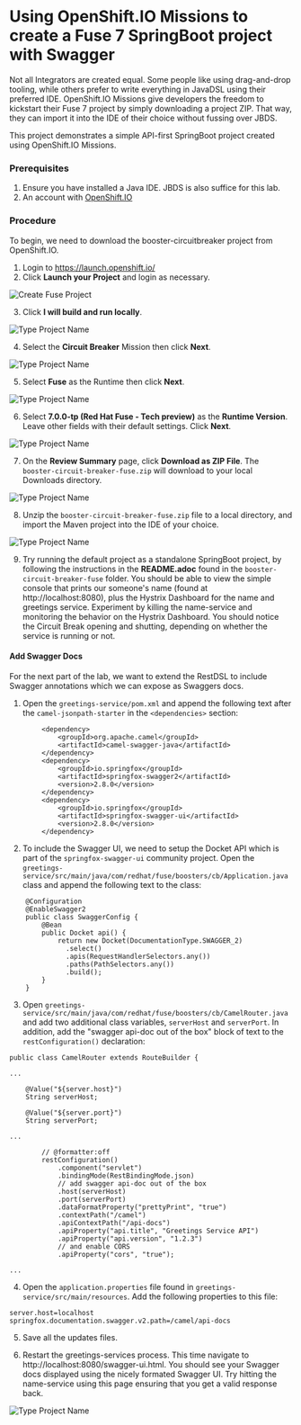 # Using OpenShift.IO Missions to create a Fuse 7 SpringBoot project with Swagger

Not all Integrators are created equal.  Some people like using drag-and-drop tooling, while others prefer to write everything in JavaDSL using their preferred IDE.  OpenShift.IO Missions give developers the freedom to kickstart their Fuse 7 project by simply downloading a project ZIP.  That way, they can import it into the IDE of their choice without fussing over JBDS.

This project demonstrates a simple API-first SpringBoot project created using OpenShift.IO Missions.

### Prerequisites

1. Ensure you have installed a Java IDE.  JBDS is also suffice for this lab.
2. An account with [OpenShift.IO](https://launch.openshift.io/)

### Procedure

To begin, we need to download the booster-circuitbreaker project from OpenShift.IO.

1. Login to https://launch.openshift.io/
2. Click **Launch your Project** and login as necessary.

![Create Fuse Project](images/11-Step-2.png)

3. Click **I will build and run locally**.

![Type Project Name](images/11-Step-3.png)

4. Select the **Circuit Breaker** Mission then click **Next**.

![Type Project Name](images/11-Step-4.png)

5. Select **Fuse** as the Runtime then click **Next**.

![Type Project Name](images/11-Step-5.png)

6.  Select **7.0.0-tp (Red Hat Fuse - Tech preview)** as the **Runtime Version**.  Leave other fields with their default settings.  Click **Next**.

![Type Project Name](images/11-Step-6.png)


7. On the **Review Summary** page, click **Download as ZIP File**.  The `booster-circuit-breaker-fuse.zip` will download to your local Downloads directory.

![Type Project Name](images/11-Step-7.png)

8. Unzip the `booster-circuit-breaker-fuse.zip` file to a local directory, and import the Maven project into the IDE of your choice.

![Type Project Name](images/11-Step-8.png)

9. Try running the default project as a standalone SpringBoot project, by following the instructions in the **README.adoc** found in the `booster-circuit-breaker-fuse` folder.  You should be able to view the simple console that prints our someone's name (found at http://localhost:8080), plus the Hystrix Dashboard for the name and greetings service.  Experiment by killing the name-service and monitoring the behavior on the Hystrix Dashboard.  You should notice the Circuit Break opening and shutting, depending on whether the service is running or not.

#### Add Swagger Docs

For the next part of the lab, we want to extend the RestDSL to include Swagger annotations which we can expose as Swaggers docs.

1.  Open the `greetings-service/pom.xml` and append the following text after the `camel-jsonpath-starter` in the `<dependencies>` section:

```
		<dependency>
			<groupId>org.apache.camel</groupId>
			<artifactId>camel-swagger-java</artifactId>
		</dependency>
		<dependency>
			<groupId>io.springfox</groupId>
			<artifactId>springfox-swagger2</artifactId>
			<version>2.8.0</version>
		</dependency>
		<dependency>
			<groupId>io.springfox</groupId>
			<artifactId>springfox-swagger-ui</artifactId>
			<version>2.8.0</version>
		</dependency>
```

2. To include the Swagger UI, we need to setup the Docket API which is part of the `springfox-swagger-ui` community project.  Open the `greetings-service/src/main/java/com/redhat/fuse/boosters/cb/Application.java` class and append the following text to the class:

```
    @Configuration
    @EnableSwagger2
    public class SwaggerConfig {                                    
        @Bean
        public Docket api() { 
            return new Docket(DocumentationType.SWAGGER_2)  
              .select()
              .apis(RequestHandlerSelectors.any())              
              .paths(PathSelectors.any())                          
              .build();                                           
        }
    }
```

3.  Open `greetings-service/src/main/java/com/redhat/fuse/boosters/cb/CamelRouter.java` and add two additional class variables, `serverHost` and `serverPort`.  In addition, add the "swagger api-doc out of the box" block of text to the `restConfiguration()` declaration:

```
public class CamelRouter extends RouteBuilder {

...

    @Value("${server.host}")
    String serverHost;

    @Value("${server.port}")
    String serverPort;
    
...
    
        // @formatter:off
        restConfiguration()
            .component("servlet")
            .bindingMode(RestBindingMode.json)            
            // add swagger api-doc out of the box
            .host(serverHost)
            .port(serverPort)
            .dataFormatProperty("prettyPrint", "true")
            .contextPath("/camel")
            .apiContextPath("/api-docs")
            .apiProperty("api.title", "Greetings Service API")
            .apiProperty("api.version", "1.2.3")
            // and enable CORS
            .apiProperty("cors", "true");
        
...
```

4. Open the `application.properties` file found in `greetings-service/src/main/resources`.  Add the following properties to this file:

```
server.host=localhost
springfox.documentation.swagger.v2.path=/camel/api-docs
```

5. Save all the updates files.

6. Restart the greetings-services process.  This time navigate to http://localhost:8080/swagger-ui.html.  You should see your Swagger docs displayed using the nicely formated Swagger UI. Try hitting the name-service using this page ensuring that you get a valid response back.

![Type Project Name](images/11-Step-2.6.png)

